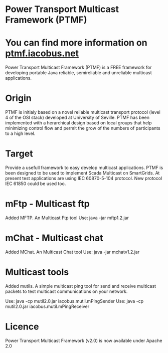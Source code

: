 Power Transport Multicast Framework (PTMF)
====

# You can find more information on [ptmf.iacobus.net](http://ptmf.iacobus.net)

Power Transport Multicast Framework (PTMF) is a FREE framework for developing portable Java reliable, semireliable and unreliable multicast applications.


# Origin
PTMF is initialy based on a novel reliable multicast transport protocol (level 4 of the OSI stack) developed at University of Seville. PTMF has been implemented with a herarchical design based on local groups that help minimizing control flow and permit the grow of the numbers of participants to a high level.

# Target
Provide a usefull framework to easy develop multicast applications.
PTMF is been designed to be used to implement Scada Multicast on SmartGrids.
At present test applications are using IEC 60870-5-104 protocol. 
New protocol IEC 61850 could be used too.

# mFtp - Multicast ftp
Added MFTP. An Multicast Ftp tool
Use: java -jar mftp1.2.jar

# mChat - Multicast chat
Added MChat. An Multicast Chat tool
Use: java -jar mchatv1.2.jar

# Multicast tools
Added mutils. A simple multicast ping tool for send and receive multicast packets to test multicast communications on your network.

Use: java -cp mutil2.0.jar iacobus.mutil.mPingSender
Use: java -cp mutil2.0.jar iacobus.mutil.mPingReceiver


# Licence
Power Transport Multicast Framework (v2.0) is now available under Apache 2.0
